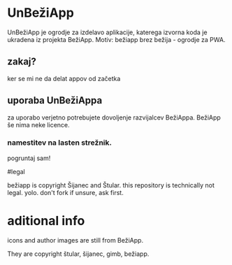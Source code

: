 # UnBežiApp

UnBežiApp je ogrodje za izdelavo aplikacije, katerega izvorna koda je ukradena
iz projekta BežiApp. Motiv: bežiapp brez bežija - ogrodje za PWA.

## zakaj?

ker se mi ne da delat appov od začetka

## uporaba UnBežiAppa

za uporabo verjetno potrebujete dovoljenje razvijalcev BežiAppa. BežiApp še nima
neke licence.

### namestitev na lasten strežnik.

pogruntaj sam!

#legal

bežiapp is copyright Šijanec and Štular. this repository is technically not
legal. yolo. don't fork if unsure, ask first.

# aditional info

icons and author images are still from BežiApp.

They are copyright štular, šijanec, gimb, bežiapp.
